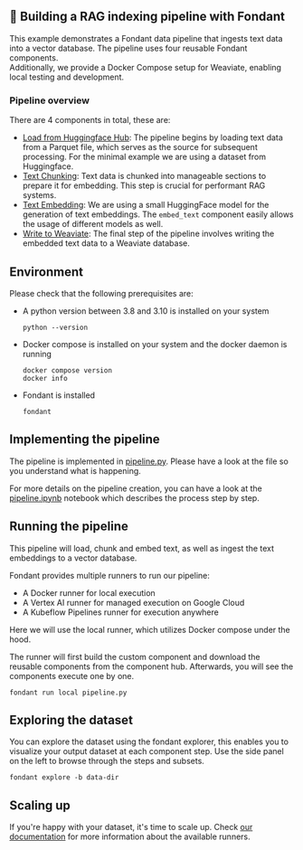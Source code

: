## 🍫 Building a RAG indexing pipeline with Fondant

This example demonstrates a Fondant data pipeline that ingests text
data into a vector database. The pipeline uses four reusable Fondant components.  
Additionally, we provide a Docker Compose setup for Weaviate, enabling local testing and
development.

### Pipeline overview

There are 4 components in total, these are:

- [Load from Huggingface Hub](https://github.com/ml6team/fondant/tree/main/components/load_from_hf_hub):
  The
  pipeline begins by loading text data from a Parquet file, which serves as the
  source for subsequent processing. For the minimal example we are using a dataset from Huggingface.
- [Text Chunking](https://github.com/ml6team/fondant/tree/main/components/chunk_text): Text data is
  chunked into manageable sections to prepare it for embedding. This
  step
  is crucial for performant RAG systems.
- [Text Embedding](https://github.com/ml6team/fondant/tree/main/components/embed_text): We are using
  a small HuggingFace model for the generation of text embeddings.
  The `embed_text` component easily allows the usage of different models as well.
- [Write to Weaviate](https://github.com/ml6team/fondant/tree/main/components/index_weaviate): The
  final step of the pipeline involves writing the embedded text data to
  a Weaviate database.

## Environment

Please check that the following prerequisites are:
- A python version between 3.8 and 3.10 is installed on your system
  ```shell
  python --version
  ```
- Docker compose is installed on your system and the docker daemon is running
  ```shell
  docker compose version
  docker info
  ```
  
- Fondant is installed
  ```shell
  fondant
  ```

## Implementing the pipeline

The pipeline is implemented in [pipeline.py](pipeline.py). Please have a look at the file so you 
understand what is happening.

For more details on the pipeline creation, you can have a look at the 
[pipeline.ipynb](pipeline.ipynb) notebook which describes the process step by step.

## Running the pipeline

This pipeline will load, chunk and embed text, as well as ingest the text embeddings to a vector
database.

Fondant provides multiple runners to run our pipeline:
- A Docker runner for local execution
- A Vertex AI runner for managed execution on Google Cloud
- A Kubeflow Pipelines runner for execution anywhere

Here we will use the local runner, which utilizes Docker compose under the hood.

The runner will first build the custom component and download the reusable components from the 
component hub. Afterwards, you will see the components execute one by one.

```shell
fondant run local pipeline.py
```

## Exploring the dataset

You can explore the dataset using the fondant explorer, this enables you to visualize your output 
dataset at each component step. Use the side panel on the left to browse through the steps and subsets.

```shell
fondant explore -b data-dir
```

## Scaling up

If you're happy with your dataset, it's time to scale up. Check 
[our documentation](https://fondant.ai/en/latest/pipeline/#compiling-and-running-a-pipeline) for 
more information about the available runners.

